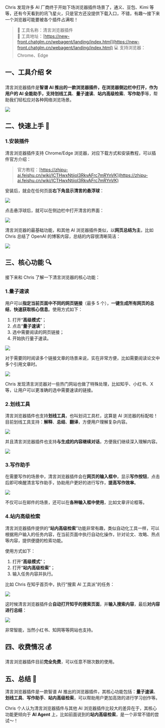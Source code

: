 Chris 发现许多 AI 厂商终于开始下场浏览器插件场景了，通义、豆包、Kimi 等等，还有今天看到的讯飞星火，只是官方还没提供下载入口，不错，有趣～接下来一个浏览器可能要被各个插件占满啦！

> 🌟 工具名称：清言浏览器插件  
> 🔗 工具地址：[https://new-front.chatglm.cn/webagent/landing/index.html](https://new-front.chatglm.cn/webagent/landing/index.html)
> 💻 支持浏览器：Chrome、Edge

## 一、工具介绍 🛠️

清言浏览器插件是**智谱 AI **推出的一款浏览器插件，在浏览器侧边栏中打开，作为用户的 AI 全能助手，支持**划线工具**、**量子速读**、**站内高级检索**、**写作助手**等，帮助我们轻松应对各种网络浏览场景。

![](https://cdn.nlark.com/yuque/0/2024/png/186051/1729954248589-6e72296b-e0ad-4236-8424-aeefbebe4b94.png)

## 二、快速上手 🚀

### 1.安装插件

清言浏览器插件支持 Chrome/Edge 浏览器，对应下载方式和安装教程，可以插件官方介绍：

> 官方教程：[https://zhipu-ai.feishu.cn/wiki/ICTHwxNtjiol3RkvAFrc7mRYnVK](https://zhipu-ai.feishu.cn/wiki/ICTHwxNtjiol3RkvAFrc7mRYnVK)

安装后，就会在任何页面**右下角显示清言的悬浮球**：

![](https://cdn.nlark.com/yuque/0/2024/png/186051/1729955658829-8721603d-fafe-4a7c-97ac-40f8e518fd34.png)

点击悬浮球后，就可以在侧边栏中打开清言的界面：

![](https://cdn.nlark.com/yuque/0/2024/png/186051/1729955079600-16e3e804-6ff5-452f-9dd9-7d30f4fbb65f.png)

清言浏览器的最基础功能，和其他 AI 浏览器插件类似，以**网页总结为主**，比如 Chris 总结了 OpenAI 的博客内容，总结的内容很清晰简洁：

![](https://cdn.nlark.com/yuque/0/2024/png/186051/1729955280656-b2888781-3ebe-4b59-bf13-1f4b7cca16b5.png)

## 三、核心功能 🔍

接下来和 Chris 了解一下清言浏览器的核心功能：

### 1.量子速读

用户可以**指定当前页面中不同的网页链接**（最多 5 个），**一键生成所有网页的总结**，**快速获取核心信息**。使用方式如下：

1. 打开“**高级模式**”；
2. 点击“**量子速读**”；
3. 选中需要阅读的网页链接；
4. 开始执行量子速读。

![](https://cdn.nlark.com/yuque/0/2024/png/186051/1729956187442-8f39715a-d0dc-426b-a9c7-b842176afe6f.png)

对于需要同时阅读多个链接文章的场景来说，实在非常方便，比如需要阅读论文中多个引用文章时。

![](https://cdn.nlark.com/yuque/0/2024/png/186051/1729956604411-cfb77038-cf2a-46c5-bfc3-628be73cbed7.png)

Chris 发现清言浏览器对一些热门网站也做了特殊处理，比如知乎、小红书、X 等，让用户可以更准确的选中需要速读的链接。

### 2.划线工具

清言浏览器插件也支持**划线工具**，也叫划词工具栏，这算是 AI 浏览器的标配啦！目前划线工具支持：**解释**、**总结**、**翻译**，方便用户理解复杂内容。

![](https://cdn.nlark.com/yuque/0/2024/png/186051/1729956796187-32515bc9-b985-4808-b45b-0988d8993229.png)

并且清言浏览器插件也支持**与生成的内容继续对话**，方便我们继续深入理解内容。

![](https://cdn.nlark.com/yuque/0/2024/png/186051/1729956913194-a003f7ac-fa9b-413a-842c-f17e9b36afc6.png)

### 3.写作助手

在需要写作的场景中，清言浏览器插件会在**网页的输入框中**，显示**写作按钮**，点击后即可唤醒清言写作助手，协助用户更好的进行写作，**提高写作效率**。

![](https://cdn.nlark.com/yuque/0/2024/png/186051/1729957694168-259e88d1-cb57-42cd-82ff-e52bbbf88671.png)

不仅可以在邮件的场景，还可以在**各种输入框中使用**，比如文章评论框等。

### 4.站内高级检索

清言浏览器插件提供的“**站内高级检索**”功能非常有趣，类似自动化工具一样，可以根据用户输入的任务内容，在当前页面中执行自动化操作，针对论文、攻略、热点等内容，提供便捷的检索功能。

使用方式如下：

1. 打开“**高级模式**”；
2. 打开“**站内高级检索**”；
3. 输入任务内容并执行。

比如 Chris 在知乎首页中，执行“搜索 AI 工具派”的任务：

![](https://cdn.nlark.com/yuque/0/2024/png/186051/1729958105159-a29e6009-9037-4141-a7b2-e6e14ec73e9b.png)

这时候清言浏览器插件会**自动打开知乎的搜索页面**，并**输入搜索内容**，最后**对内容进行总结**：

![](https://cdn.nlark.com/yuque/0/2024/png/186051/1729958376888-937ead30-725e-4f86-8154-c87400fec396.png)

非常智能，当然小红书、知网等等网站也支持。

## 四、收费情况 💰

清言浏览器插件目前**完全免费**，可以任意不限次数的使用。

## 五、总结 📝

清言浏览器插件是一款智谱 AI 推出的浏览器插件，其核心功能包括：**量子速读**、**划线工具**、**写作助手**、**站内高级检索**，可以帮助用户更加高效的进行学习创作等。

Chris 个人认为清言浏览器插件与其他 AI 浏览器插件比较大的差异在于，其核心功能更倾向于 **AI Agent** 上，比如前面说到的**站内高级检索**，是一个非常不错的尝试～！
